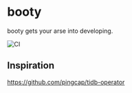 # booty

booty gets your arse into developing.

![CI](https://github.com/getcouragenow/booty/workflows/CI/badge.svg)


## Inspiration

https://github.com/pingcap/tidb-operator